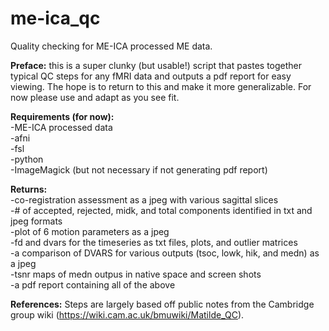 # me-ica_qc
Quality checking for ME-ICA processed ME data.

<b>Preface:</b> this is a super clunky (but usable!) script that pastes together typical QC steps for any fMRI data and outputs a pdf report for easy viewing. The hope is to return to this and make it more generalizable. For now please use and adapt as you see fit.

<b>Requirements (for now):</b>
<br>
-ME-ICA processed data
<br>
-afni
<br>
-fsl
<br>
-python
<br>
-ImageMagick (but not necessary if not generating pdf report)


<b>Returns:</b>
<br>
-co-registration assessment as a jpeg with various sagittal slices
<br>
-# of accepted, rejected, midk, and total components identified in txt and jpeg formats
<br>
-plot of 6 motion parameters as a jpeg
<br>
-fd and dvars for the timeseries as txt files, plots, and outlier matrices
<br>
-a comparison of DVARS for various outputs (tsoc, lowk, hik, and medn) as a jpeg
<br>
-tsnr maps of medn outpus in native space and screen shots
<br>
-a pdf report containing all of the above


<b>References:</b>
Steps are largely based off public notes from the Cambridge group wiki (https://wiki.cam.ac.uk/bmuwiki/Matilde_QC).
